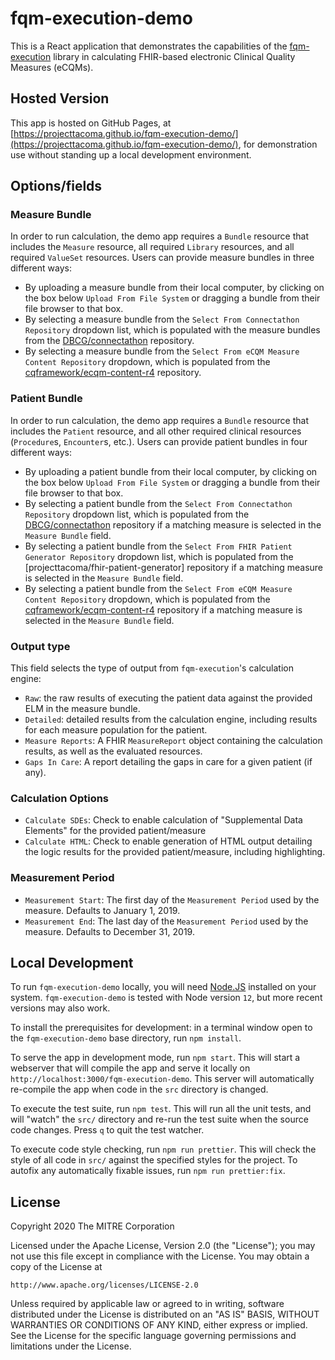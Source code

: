 # fqm-execution-demo

This is a React application that demonstrates the capabilities of the [fqm-execution](https://github.com/projecttacoma/fqm-execution) library in calculating FHIR-based electronic Clinical Quality Measures (eCQMs).

## Hosted Version

This app is hosted on GitHub Pages, at [https://projecttacoma.github.io/fqm-execution-demo/](https://projecttacoma.github.io/fqm-execution-demo/), for demonstration use without standing up a local development environment.

## Options/fields

### Measure Bundle

In order to run calculation, the demo app requires a `Bundle` resource that includes the `Measure` resource, all required `Library` resources, and all required `ValueSet` resources. Users can provide measure bundles in three different ways:

* By uploading a measure bundle from their local computer, by clicking on the box below `Upload From File System` or dragging a bundle from their file browser to that box.
* By selecting a measure bundle from the `Select From Connectathon Repository` dropdown list, which is populated with the measure bundles from the [DBCG/connectathon](https://github.com/dbcg/connectathon) repository.
* By selecting a measure bundle from the `Select From eCQM Measure Content Repository` dropdown, which is populated from the [cqframework/ecqm-content-r4](https://github.com/cqframework/ecqm-content-r4) repository.

### Patient Bundle

In order to run calculation, the demo app requires a `Bundle` resource that includes the `Patient` resource, and all other required clinical resources (`Procedure`s, `Encounter`s, etc.). Users can provide patient bundles in four different ways:

* By uploading a patient bundle from their local computer, by clicking on the box below `Upload From File System` or dragging a bundle from their file browser to that box.
* By selecting a patient bundle from the `Select From Connectathon Repository` dropdown list, which is populated from the [DBCG/connectathon](https://github.com/dbcg/connectathon) repository if a matching measure is selected in the `Measure Bundle` field.
* By selecting a patient bundle from the `Select From FHIR Patient Generator Repository` dropdown list, which is populated from the [projecttacoma/fhir-patient-generator] repository if a matching measure is selected in the `Measure Bundle` field.
* By selecting a patient bundle from the `Select From eCQM Measure Content Repository` dropdown, which is populated from the [cqframework/ecqm-content-r4](https://github.com/cqframework/ecqm-content-r4) repository if a matching measure is selected in the `Measure Bundle` field.

### Output type

This field selects the type of output from `fqm-execution`'s calculation engine:

* `Raw`: the raw results of executing the patient data against the provided ELM in the measure bundle.
* `Detailed`: detailed results from the calculation engine, including results for each measure population for the patient.
* `Measure Reports`: A FHIR `MeasureReport` object containing the calculation results, as well as the evaluated resources.
* `Gaps In Care`: A report detailing the gaps in care for a given patient (if any).

### Calculation Options

* `Calculate SDEs`: Check to enable calculation of "Supplemental Data Elements" for the provided patient/measure
* `Calculate HTML`: Check to enable generation of HTML output detailing the logic results for the provided patient/measure, including highlighting.

### Measurement Period

* `Measurement Start`: The first day of the `Measurement Period` used by the measure. Defaults to January 1, 2019.
* `Measurement End`: The last day of the `Measurement Period` used by the measure. Defaults to December 31, 2019.

## Local Development

To run `fqm-execution-demo` locally, you will need [Node.JS](https://nodejs.org/en/) installed on your system. `fqm-execution-demo` is tested with Node version `12`, but more recent versions may also work.

To install the prerequisites for development: in a terminal window open to the `fqm-execution-demo` base directory, run `npm install`.

To serve the app in development mode, run `npm start`. This will start a webserver that will compile the app and serve it locally on `http://localhost:3000/fqm-execution-demo`. This server will automatically re-compile the app when code in the `src` directory is changed.

To execute the test suite, run `npm test`. This will run all the unit tests, and will "watch" the `src/` directory and re-run the test suite when the source code changes. Press `q` to quit the test watcher.

To execute code style checking, run `npm run prettier`. This will check the style of all code in `src/` against the specified styles for the project. To autofix any automatically fixable issues, run `npm run prettier:fix`.

## License

Copyright 2020 The MITRE Corporation

Licensed under the Apache License, Version 2.0 (the "License");
you may not use this file except in compliance with the License.
You may obtain a copy of the License at

    http://www.apache.org/licenses/LICENSE-2.0

Unless required by applicable law or agreed to in writing, software
distributed under the License is distributed on an "AS IS" BASIS,
WITHOUT WARRANTIES OR CONDITIONS OF ANY KIND, either express or implied.
See the License for the specific language governing permissions and
limitations under the License.
